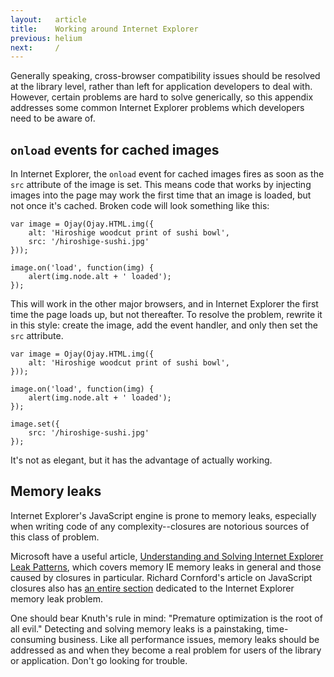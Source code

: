 ```yaml
---
layout:   article
title:    Working around Internet Explorer
previous: helium
next:     /
---
```



Generally speaking, cross-browser compatibility issues should be resolved at
the library level, rather than left for application developers to deal with.
However, certain problems are hard to solve generically, so this appendix
addresses some common Internet Explorer problems which developers need to be
aware of.


`onload` events for cached images
---------------------------------

In Internet Explorer, the `onload` event for cached images fires as soon as the
`src` attribute of the image is set. This means code that works by injecting
images into the page may work the first time that an image is loaded, but not
once it's cached. Broken code will look something like this:

    var image = Ojay(Ojay.HTML.img({
        alt: 'Hiroshige woodcut print of sushi bowl',
        src: '/hiroshige-sushi.jpg'
    }));
    
    image.on('load', function(img) {
        alert(img.node.alt + ' loaded');
    });

This will work in the other major browsers, and in Internet Explorer the first
time the page loads up, but not thereafter. To resolve the problem, rewrite it
in this style: create the image, add the event handler, and only then set the
`src` attribute.

    var image = Ojay(Ojay.HTML.img({
        alt: 'Hiroshige woodcut print of sushi bowl',
    }));
    
    image.on('load', function(img) {
        alert(img.node.alt + ' loaded');
    });
    
    image.set({
        src: '/hiroshige-sushi.jpg'
    });

It's not as elegant, but it has the advantage of actually working.


Memory leaks
------------

Internet Explorer's JavaScript engine is prone to memory leaks, especially when
writing code of any complexity--closures are notorious sources of this class of
problem.

Microsoft have a useful article, [Understanding and Solving Internet Explorer
Leak Patterns][ieleaks], which covers memory IE memory leaks in general and
those caused by closures in particular. Richard Cornford's article on
JavaScript closures also has [an entire section][ieleaks2] dedicated to the
Internet Explorer memory leak problem.

One should bear Knuth's rule in mind: "Premature optimization is the root of
all evil." Detecting and solving memory leaks is a painstaking, time-consuming
business. Like all performance issues, memory leaks should be addressed as and
when they become a real problem for users of the library or application. Don't
go looking for trouble.

  [ieleaks]:  http://msdn.microsoft.com/en-us/library/bb250448(VS.85).aspx
  [ieleaks2]: http://www.jibbering.com/faq/faq_notes/closures.html#clMem
